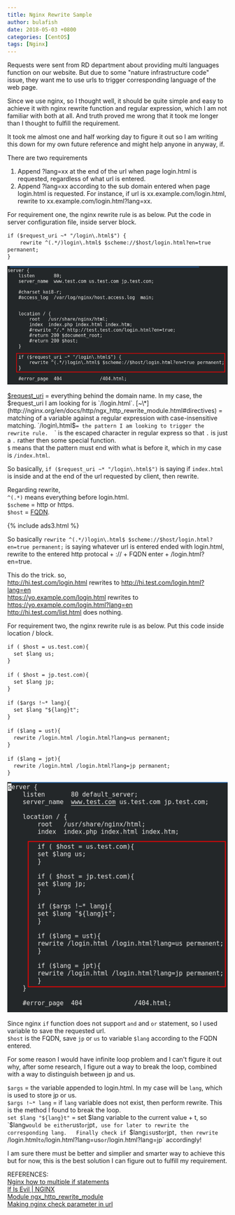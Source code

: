 ```yaml
---
title: Nginx Rewrite Sample
author: bulafish
date: 2018-05-03 +0800
categories: [CentOS]
tags: [Nginx]
---
```


Requests were sent from RD department about providing multi languages function on our website.  But due to some "nature infrastructure code" issue, they want me to use urls to trigger corresponding language of the web page.

Since we use nginx, so I thought well, it should be quite simple and easy to achieve it with nginx rewrite function and regular expression, which I am not familiar with both at all.  And truth proved me wrong that it took me longer than I thought to fulfill the requirement.

It took me almost one and half working day to figure it out so I am writing this down for my own future reference and might help anyone in anyway, if.

There are two requirements
1. Append ?lang=xx at the end of the url when page login.html is requested, regardless of what url is entered.
2. Append ?lang=xx according to the sub domain entered when page login.html is requested.  For instance, if url is xx.example.com/login.html, rewrite to xx.example.com/login.html?lang=xx.

For requirement one, the nginx rewrite rule is as below.  Put the code in server configuration file, inside server block.
```nginx
if ($request_uri ~* "/login\.html$") {
    rewrite ^(.*/)login\.html$ $scheme://$host/login.html?en=true permanent;
}
```
![nginx rewrite](/assets/img/2018050301.png)

[$request_uri](https://www.webhosting24.com/understanding-nginx-request_uri/) = everything behind the domain name.  In my case, the $request_uri I am looking for is `/login.html`.  
[~\*](http://nginx.org/en/docs/http/ngx_http_rewrite_module.html#directives) = matching of a variable against a regular expression with case-insensitive matching.  
`/login\.html$` = the pattern I am looking to trigger the rewrite rule.  
`\` is the escaped character in regular express so that `.` is just a `.` rather then some special function.  
`$` means that the pattern must end with what is before it, which in my case is `/index.html`.

So basically, `if ($request_uri ~* "/login\.html$")` is saying if `index.html` is inside and at the end of the url requested by client, then rewrite.

Regarding rewrite,  
`^(.*)` means everything before login.html.  
`$scheme` = http or https.  
`$host` = [FQDN](https://en.wikipedia.org/wiki/Fully_qualified_domain_name).

{% include ads3.html %}

So basically `rewrite ^(.*/)login\.html$ $scheme://$host/login.html?en=true permanent;` is saying whatever url is entered ended with login.html, rewrite to the entered http protocal + :// + FQDN enter + /login.html?en=true.  

This do the trick.  so,  
http://hi.test.com/login.html rewrites to http://hi.test.com/login.html?lang=en  
https://yo.example.com/login.html rewrites to https://yo.example.com/login.html?lang=en  
http://hi.test.com/list.html does nothing.

For requirement two, the nginx rewrite rule is as below.  Put this code inside location / block.
```nginx
if ( $host = us.test.com){
  set $lang us;
}

if ( $host = jp.test.com){
  set $lang jp;
}

if ($args !~* lang){
  set $lang "${lang}t";
}

if ($lang = ust){
  rewrite /login.html /login.html?lang=us permanent;
}

if ($lang = jpt){
  rewrite /login.html /login.html?lang=jp permanent;
}      
```
![nginx rewrite](/assets/img/2018050302.png)

Since nginx `if` function does not support `and` and `or` statement, so I used variable to save the requested url.  
`$host` is the FQDN, save `jp` or `us` to variable `$lang` according to the FQDN entered.  

For some reason I would have infinite loop problem and I can't figure it out why, after some research, I figure out a way to break the loop, combined with a way to distinguish between jp and us.

`$args` = the variable appended to login.html.  In my case will be `lang`, which is used to store jp or us.  
`$args !~* lang` = if `lang` variable does not exist, then perform rewrite.  This is the method I found to break the loop.  
`set $lang "${lang}t"` = set $lang variable to the current value + t, so `$lang` would be either `ust` or `jpt`, use for later to rewrite the corresponding lang.  
Finally check if `$lang` is `ust` or `jpt`, then rewrite `/login.html` to `/login.html?lang=us` or `/login.html?lang=jp` accordingly!

I am sure there must be better and simplier and smarter way to achieve this but for now, this is the best solution I can figure out to fulfill my requirement.

REFERENCES:  
[Nginx how to multiple if statements](http://rosslawley.co.uk/archive/old/2010/01/04/nginx-how-to-multiple-if-statements/)  
[If Is Evil | NGINX](https://www.nginx.com/resources/wiki/start/topics/depth/ifisevil/)  
[Module ngx_http_rewrite_module](http://nginx.org/en/docs/http/ngx_http_rewrite_module.html#rewrite)  
[Making nginx check parameter in url](https://stackoverflow.com/questions/23988344/making-nginx-check-parameter-in-url?utm_medium=organic&utm_source=google_rich_qa&utm_campaign=google_rich_qa)
